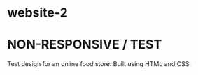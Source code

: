 # website-2
# NON-RESPONSIVE / TEST
Test design for an online food store. Built using HTML and CSS.
